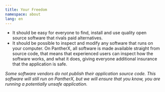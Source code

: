 ```yaml
---
title: Your Freedom
namespace: about
lang: en
---
```


- It should be easy for everyone to find, install and use quality open source software that rivals paid alternatives.
- It should be possible to inspect and modify any software that runs on your computer. On PantherX, all software is made available straight from source code, that means that experienced users can inspect how the software works, and what it does, giving everyone additional insurance that the application is safe.

_Some software vendors do not publish their application source code. This software will still run on PantherX, but we will ensure that you know, you are running a potentially unsafe application._

